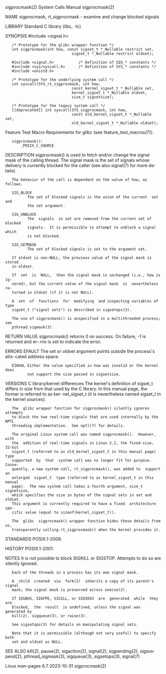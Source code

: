 sigprocmask(2)                System Calls Manual               sigprocmask(2)

NAME
       sigprocmask, rt_sigprocmask - examine and change blocked signals

LIBRARY
       Standard C library (libc, -lc)

SYNOPSIS
       #include <signal.h>

       /* Prototype for the glibc wrapper function */
       int sigprocmask(int how, const sigset_t *_Nullable restrict set,
                                  sigset_t *_Nullable restrict oldset);

       #include <signal.h>           /* Definition of SIG_* constants */
       #include <sys/syscall.h>      /* Definition of SYS_* constants */
       #include <unistd.h>

       /* Prototype for the underlying system call */
       int syscall(SYS_rt_sigprocmask, int how,
                                  const kernel_sigset_t *_Nullable set,
                                  kernel_sigset_t *_Nullable oldset,
                                  size_t sigsetsize);

       /* Prototype for the legacy system call */
       [[deprecated]] int syscall(SYS_sigprocmask, int how,
                                  const old_kernel_sigset_t *_Nullable set,
                                  old_kernel_sigset_t *_Nullable oldset);

   Feature Test Macro Requirements for glibc (see feature_test_macros(7)):

       sigprocmask():
           _POSIX_C_SOURCE

DESCRIPTION
       sigprocmask()  is  used  to  fetch and/or change the signal mask of the
       calling thread.  The signal mask is the set of signals  whose  delivery
       is  currently  blocked  for the caller (see also signal(7) for more de‐
       tails).

       The behavior of the call is dependent on the value of how, as follows.

       SIG_BLOCK
              The set of blocked signals is the union of the current  set  and
              the set argument.

       SIG_UNBLOCK
              The  signals  in set are removed from the current set of blocked
              signals.  It is permissible to attempt to unblock a signal which
              is not blocked.

       SIG_SETMASK
              The set of blocked signals is set to the argument set.

       If oldset is non-NULL, the previous value of the signal mask is  stored
       in oldset.

       If  set  is  NULL,  then the signal mask is unchanged (i.e., how is ig‐
       nored), but the current value of the signal mask  is  nevertheless  re‐
       turned in oldset (if it is not NULL).

       A  set  of  functions  for  modifying  and inspecting variables of type
       sigset_t ("signal sets") is described in sigsetops(3).

       The use of sigprocmask() is unspecified in a multithreaded process; see
       pthread_sigmask(3).

RETURN VALUE
       sigprocmask() returns 0 on success.  On failure, -1 is returned and er‐
       rno is set to indicate the error.

ERRORS
       EFAULT The set or oldset argument points outside  the  process's  allo‐
              cated address space.

       EINVAL Either the value specified in how was invalid or the kernel does
              not support the size passed in sigsetsize.

VERSIONS
   C library/kernel differences
       The  kernel's  definition of sigset_t differs in size from that used by
       the C library.  In this manual page, the former is referred to as  ker‐
       nel_sigset_t (it is nevertheless named sigset_t in the kernel sources).

       The  glibc wrapper function for sigprocmask() silently ignores attempts
       to block the two real-time signals that are used internally by the NPTL
       threading implementation.  See nptl(7) for details.

       The original Linux system call was named sigprocmask().  However,  with
       the  addition of real-time signals in Linux 2.2, the fixed-size, 32-bit
       sigset_t (referred to as old_kernel_sigset_t in this manual page)  type
       supported  by  that  system call was no longer fit for purpose.  Conse‐
       quently, a new system call, rt_sigprocmask(), was added to  support  an
       enlarged  sigset_t  type (referred to as kernel_sigset_t in this manual
       page).  The new system call takes a fourth argument, size_t sigsetsize,
       which specifies the size in bytes of the signal sets in set and oldset.
       This argument is currently required to have a fixed  architecture  spe‐
       cific value (equal to sizeof(kernel_sigset_t)).

       The  glibc  sigprocmask() wrapper function hides these details from us,
       transparently calling rt_sigprocmask() when the kernel provides it.

STANDARDS
       POSIX.1-2008.

HISTORY
       POSIX.1-2001.

NOTES
       It is not possible to block SIGKILL or SIGSTOP.  Attempts to do so  are
       silently ignored.

       Each of the threads in a process has its own signal mask.

       A  child  created  via  fork(2)  inherits a copy of its parent's signal
       mask; the signal mask is preserved across execve(2).

       If SIGBUS, SIGFPE, SIGILL, or SIGSEGV  are  generated  while  they  are
       blocked,  the  result  is undefined, unless the signal was generated by
       kill(2), sigqueue(3), or raise(3).

       See sigsetops(3) for details on manipulating signal sets.

       Note that it is permissible (although not very useful) to specify  both
       set and oldset as NULL.

SEE ALSO
       kill(2),  pause(2),  sigaction(2),  signal(2),  sigpending(2),  sigsus‐
       pend(2), pthread_sigmask(3), sigqueue(3), sigsetops(3), signal(7)

Linux man-pages 6.7               2023-10-31                    sigprocmask(2)
